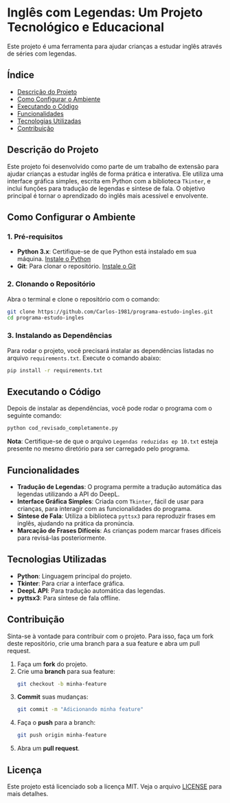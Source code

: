 # Inglês com Legendas: Um Projeto Tecnológico e Educacional

Este projeto é uma ferramenta para ajudar crianças a estudar inglês através de séries com legendas.

## Índice
- [Descrição do Projeto](#descrição-do-projeto)
- [Como Configurar o Ambiente](#como-configurar-o-ambiente)
- [Executando o Código](#executando-o-código)
- [Funcionalidades](#funcionalidades)
- [Tecnologias Utilizadas](#tecnologias-utilizadas)
- [Contribuição](#contribuição)

## Descrição do Projeto
Este projeto foi desenvolvido como parte de um trabalho de extensão para ajudar crianças a estudar inglês de forma prática e interativa. Ele utiliza uma interface gráfica simples, escrita em Python com a biblioteca `Tkinter`, e inclui funções para tradução de legendas e síntese de fala. O objetivo principal é tornar o aprendizado do inglês mais acessível e envolvente.

## Como Configurar o Ambiente

### 1. Pré-requisitos
- **Python 3.x**: Certifique-se de que Python está instalado em sua máquina. [Instale o Python](https://www.python.org/downloads/)
- **Git**: Para clonar o repositório. [Instale o Git](https://git-scm.com/)

### 2. Clonando o Repositório
Abra o terminal e clone o repositório com o comando:
```bash
git clone https://github.com/Carlos-1981/programa-estudo-ingles.git
cd programa-estudo-ingles
```

### 3. Instalando as Dependências
Para rodar o projeto, você precisará instalar as dependências listadas no arquivo `requirements.txt`. Execute o comando abaixo:
```bash
pip install -r requirements.txt
```

## Executando o Código
Depois de instalar as dependências, você pode rodar o programa com o seguinte comando:
```bash
python cod_revisado_completamente.py
```

**Nota**: Certifique-se de que o arquivo `Legendas reduzidas ep 10.txt` esteja presente no mesmo diretório para ser carregado pelo programa.

## Funcionalidades
- **Tradução de Legendas**: O programa permite a tradução automática das legendas utilizando a API do DeepL.
- **Interface Gráfica Simples**: Criada com `Tkinter`, fácil de usar para crianças, para interagir com as funcionalidades do programa.
- **Síntese de Fala**: Utiliza a biblioteca `pyttsx3` para reproduzir frases em inglês, ajudando na prática da pronúncia.
- **Marcação de Frases Difíceis**: As crianças podem marcar frases difíceis para revisá-las posteriormente.

## Tecnologias Utilizadas
- **Python**: Linguagem principal do projeto.
- **Tkinter**: Para criar a interface gráfica.
- **DeepL API**: Para tradução automática das legendas.
- **pyttsx3**: Para síntese de fala offline.

## Contribuição
Sinta-se à vontade para contribuir com o projeto. Para isso, faça um fork deste repositório, crie uma branch para a sua feature e abra um pull request.

1. Faça um **fork** do projeto.
2. Crie uma **branch** para sua feature:
   ```bash
   git checkout -b minha-feature
   ```
3. **Commit** suas mudanças:
   ```bash
   git commit -m "Adicionando minha feature"
   ```
4. Faça o **push** para a branch:
   ```bash
   git push origin minha-feature
   ```
5. Abra um **pull request**.

## Licença
Este projeto está licenciado sob a licença MIT. Veja o arquivo [LICENSE](LICENSE) para mais detalhes.





